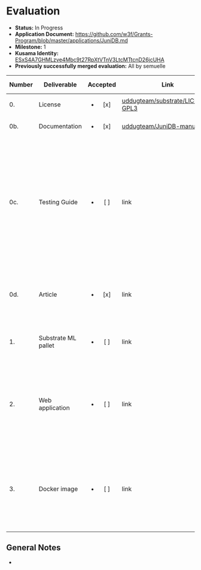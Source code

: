 # Evaluation

- **Status:** In Progress
- **Application Document:**  https://github.com/w3f/Grants-Program/blob/master/applications/JuniDB.md
- **Milestone:** 1
- **Kusama Identity:** [ESxS4A7GHMLzve4Mbc9t27RpXtVTnV3LtcMTtcnD26jcUHA](https://polkascan.io/pre/kusama/account/ESxS4A7GHMLzve4Mbc9t27RpXtVTnV3LtcMTtcnD26jcUHA)
- **Previously successfully merged evaluation:** All by semuelle

| Number | Deliverable | Accepted | Link | Evaluation Notes |
| ------ | ----------- | :------: | ---- |----------------- |
| 0. | License | <ul><li>[x] </li></ul> | [uddugteam/substrate/LICENSE-GPL3](https://github.com/uddugteam/substrate/blob/a4673586a469a1a2c6e17ab9dea048a1307cb9cf/LICENSE-GPL3) | GPL3 |
| 0b. | Documentation | <ul><li>[x] </li></ul> | [uddugteam/JuniDB-manual](https://github.com/uddugteam/JuniDB-manual/tree/fbbabcd539ed91a1323bbc0c9f2d9240d88c0ec3) | — |
| 0c. | Testing Guide | <ul><li>[ ] </li></ul> | link | Complex quality assurance for all platform features. Core functions will be fully covered by unit tests to ensure functionality and robustness. In the guide, we will describe how to run these tests. |
| 0d. | Article | <ul><li>[x] </li></ul> | link | We will publish an article that explains the functionality of the proposed pallet in this milestone. |
| 1. | Substrate ML pallet | <ul><li>[ ] </li></ul> | link | Basic database layout implementation with key-value data storage |  
| 2. | Web application | <ul><li>[ ] </li></ul> | link | Interacting with blockchain + form with fields to manipulate with data. Based on the substrate-front-end-template |  
| 3. | Docker image | <ul><li>[ ] </li></ul> | link | We will provide a dockerfile to demonstrate the full functionality of testing Substrate chain with integrated Database pallet. |


## General Notes

-
